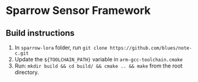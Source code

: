 Sparrow Sensor Framework
========================

Build instructions
------------------

1. In `sparrow-lora` folder, run `git clone https://github.com/blues/note-c.git`
1. Update the `${TOOLCHAIN_PATH}` variable in `arm-gcc-toolchain.cmake`
1. Run: `mkdir build && cd build/ && cmake .. && make` from the root directory.
